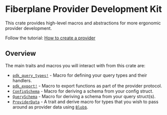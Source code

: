 <!-- The following is generated by cargo-rdme from lib.rs, and should not be modified manually-->
<!-- cargo-rdme start -->

# Fiberplane Provider Development Kit

This crate provides high-level macros and abstractions for more ergonomic
provider development.

Follow the tutorial: [How to create a provider](https://docs.fiberplane.com/docs/create-a-provider)

## Overview

The main traits and macros you will interact with from this crate are:

* [`pdk_query_types!`](https://docs.rs/fiberplane-pdk-macros/latest/fiberplane_pdk_macros/macro.pdk_query_types.html) -
  Macro for defining your query types and their handlers.
* [`pdk_export!`](https://docs.rs/fiberplane-pdk-macros/latest/fiberplane_pdk_macros/attr.pdk_export.html) -
  Macro to export functions as part of the provider protocol.
* [`ConfigSchema`](https://docs.rs/fiberplane-pdk-macros/latest/fiberplane_pdk_macros/derive.ConfigSchema.html) -
  Macro for deriving a schema from your config struct.
* [`QuerySchema`](https://docs.rs/fiberplane-pdk-macros/latest/fiberplane_pdk_macros/derive.QuerySchema.html) -
  Macro for deriving a schema from your query struct(s).
* [`ProviderData`](https://docs.rs/fiberplane-pdk/latest/fiberplane_pdk/provider_data/trait.ProviderData.html) -
  A trait and derive macro for types that you  wish to pass around as provider data using
  [`Blob`s](https://docs.rs/fiberplane-models/latest/fiberplane_models/blobs/struct.Blob.html).

<!-- cargo-rdme end -->
